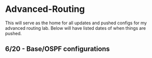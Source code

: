 # Advanced-Routing
This will serve as the home for all updates and pushed configs for my advanced routing lab. Below will have listed dates of when things are pushed.
## 6/20 - Base/OSPF configurations
